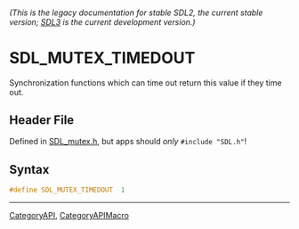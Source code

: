 ###### (This is the legacy documentation for stable SDL2, the current stable version; [SDL3](https://wiki.libsdl.org/SDL3/) is the current development version.)
# SDL_MUTEX_TIMEDOUT

Synchronization functions which can time out return this value if they time out.

## Header File

Defined in [SDL_mutex.h](https://github.com/libsdl-org/SDL/blob/SDL2/include/SDL_mutex.h), but apps should _only_ `#include "SDL.h"`!

## Syntax

```c
#define SDL_MUTEX_TIMEDOUT  1
```

----
[CategoryAPI](CategoryAPI), [CategoryAPIMacro](CategoryAPIMacro)

